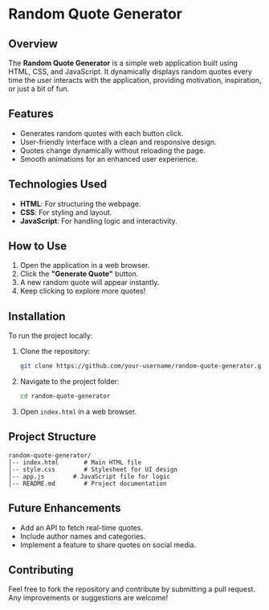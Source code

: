 # Random Quote Generator

## Overview
The **Random Quote Generator** is a simple web application built using HTML, CSS, and JavaScript. It dynamically displays random quotes every time the user interacts with the application, providing motivation, inspiration, or just a bit of fun.

## Features
- Generates random quotes with each button click.
- User-friendly interface with a clean and responsive design.
- Quotes change dynamically without reloading the page.
- Smooth animations for an enhanced user experience.

## Technologies Used
- **HTML**: For structuring the webpage.
- **CSS**: For styling and layout.
- **JavaScript**: For handling logic and interactivity.

## How to Use
1. Open the application in a web browser.
2. Click the **"Generate Quote"** button.
3. A new random quote will appear instantly.
4. Keep clicking to explore more quotes!

## Installation
To run the project locally:
1. Clone the repository:
   ```bash
   git clone https://github.com/your-username/random-quote-generator.git
   ```
2. Navigate to the project folder:
   ```bash
   cd random-quote-generator
   ```
3. Open `index.html` in a web browser.

## Project Structure
```
random-quote-generator/
│-- index.html       # Main HTML file
│-- style.css        # Stylesheet for UI design
│-- app.js        # JavaScript file for logic
│-- README.md        # Project documentation
```

## Future Enhancements
- Add an API to fetch real-time quotes.
- Include author names and categories.
- Implement a feature to share quotes on social media.

## Contributing
Feel free to fork the repository and contribute by submitting a pull request. Any improvements or suggestions are welcome!


